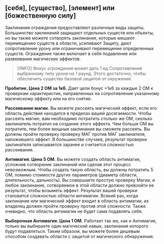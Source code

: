 ## \[себя\], \[существо\], \[элемент\] или \[божественную силу\]

Заклинания ограждения предоставляют различные виды защиты. Большинство заклинаний защищают отдельных существ или объекты, но вы также можете сотворять заклинания, которые мешают перемещению существ в области, усиливают Защиту, дают сопротивление урону или ограничивают перемещение определенных существ. Ограждение также включает в себя подавление или развеивание магических эффектов.

> [!INFO]
>  Фокус *ограждения* может дать 1 ед Сопротивления выбранному типу урона на 1 раунд. Этого достаточно, чтобы обеспечить существо базовой защитой от окружения.

**Пробитие. Цена 2 ОМ за 1к6.** Дает цели бонус +1к6 за каждые 2 ОМ к проверкам характеристик, направленных на сопротивление указанному магическому эффекту или на его снятие.

**Рассеивание магии.** Вы можете рассеять магический эффект, если его область действия находится в пределах вашей досягаемости. Чтобы рассеять магию, вам необходимо потратить столько же ОМ, сколько заклинатель потратил на создание этого эффекта. Чем больше ОМ вы потратите, тем более мощные заклинания вы сможете рассеять. Вы должны пройти проверку проверку МАГ против МАГ заклинателя, наложившего эффект. В большинстве случаев, результат проверки заклинателя записывается заранее и считается сложностью рассеивания. 

**Антимагия. Цена 5 ОМ.** Вы можете создать область антимагии, усложнив сотворение заклинаний или сделав этот процесс невозможным. Чтобы создать такую область, вы должны потратить 5 ОМ, помимо стоимости других параметров (диаметр области, длительность, дальность). Вы совершаете простую проверку Магии, и любое заклинание, сотворяемое в этой области должно превзойти ее результат, чтобы возыметь эффект. Результат вашей проверки становится сложностью области антимагии. Всякий раз, когда заклинание или магический эффект входит в область антимагии, их владелец должен пройти проверку против этой сложности. Также очевидно, что область антимагии не будет сама подавлять себя.

**Выборочная Антимагия. Цена 1 ОМ.** Работает так же, как и Антимагия, только вы выбираете один магический навык, заклинания которого будут подавляться. Таким образом, вы можете более дешевым способом создавать области с защитой от магического обнаружения.

